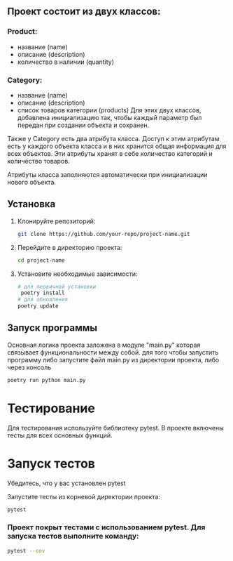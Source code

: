 ## Проект состоит из двух классов:
### Product:
- название (name)
- описание (description)
- количество в наличии (quantity)
### Category:
- название (name)
- описание (description)
- список товаров категории (products)
Для этих двух классов, добавлена инициализацию так, чтобы каждый параметр был передан при создании объекта и сохранен.

Также у Category
есть два атрибута класса. Доступ к этим атрибутам есть у каждого объекта класса
и в них хранится общая информация для всех объектов. 
Эти атрибуты хранят в себе количество категорий и количество товаров.

Атрибуты класса заполняются автоматически при инициализации нового объекта.
## Установка

1. Клонируйте репозиторий:
    ```bash
    git clone https://github.com/your-repo/project-name.git
    ```

2. Перейдите в директорию проекта:
    ```bash
    cd project-name
    ```

3. Установите необходимые зависимости:
    ```bash
    # для первичной установки
     poetry install
    # для обновления
    poetry update
    ```
## Запуск программы
Основная логика проекта заложена в модуле "main.py" которая связывает функциональности между собой.
для того чтобы запустить программу либо запустите файл main.py из директории проекта, либо через консоль
```bash
poetry run python main.py
```
# Тестирование
Для тестирования используйте библиотеку pytest. В проекте включены тесты для всех основных функций.

# Запуск тестов
Убедитесь, что у вас установлен pytest

Запустите тесты из корневой директории проекта:
```bash
pytest
```
### Проект покрыт тестами с использованием pytest. Для запуска тестов выполните команду:

```bash
pytest --cov
```
